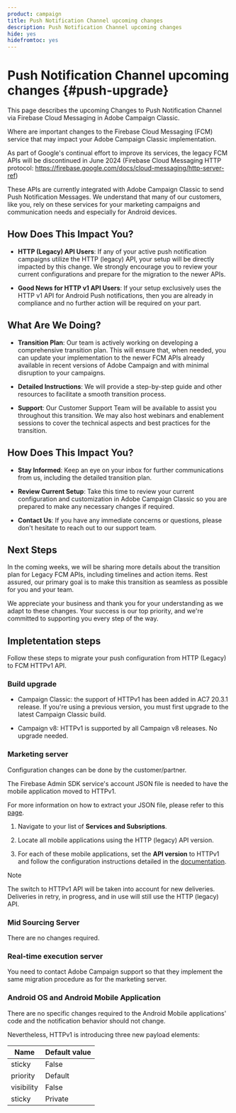 ```yaml
---
product: campaign
title: Push Notification Channel upcoming changes
description: Push Notification Channel upcoming changes
hide: yes
hidefromtoc: yes
---
```

# Push Notification Channel upcoming changes {#push-upgrade}

This page describes the upcoming Changes to Push Notification Channel via Firebase Cloud Messaging in Adobe Campaign Classic.

Where are important changes to the Firebase Cloud Messaging (FCM) service that may impact your Adobe Campaign Classic implementation.

As part of Google's continual effort to improve its services, the legacy FCM APIs will be discontinued in June 2024 (Firebase Cloud Messaging HTTP protocol: https://firebase.google.com/docs/cloud-messaging/http-server-ref)

These APIs are currently integrated with Adobe Campaign Classic to send Push Notification Messages. We understand that many of our customers, like you, rely on these services for your marketing campaigns and communication needs and especially for Android devices.

## How Does This Impact You?

* **HTTP (Legacy) API Users**: If any of your active push notification campaigns utilize the HTTP (legacy) API, your setup will be directly impacted by this change. We strongly encourage you to review your current configurations and prepare for the migration to the newer APIs.

* **Good News for HTTP v1 API Users**: If your setup exclusively uses the HTTP v1 API for Android Push notifications, then you are already in compliance and no further action will be required on your part.

## What Are We Doing?

* **Transition Plan**: Our team is actively working on developing a comprehensive transition plan. This will ensure that, when needed, you can update your implementation to the newer FCM APIs already available in recent versions of Adobe Campaign and with minimal disruption to your campaigns.

* **Detailed Instructions**: We will provide a step-by-step guide and other resources to facilitate a smooth transition process.

* **Support**: Our Customer Support Team will be available to assist you throughout this transition. We may also host webinars and enablement sessions to cover the technical aspects and best practices for the transition.

## How Does This Impact You?

* **Stay Informed**: Keep an eye on your inbox for further communications from us, including the detailed transition plan.

* **Review Current Setup**: Take this time to review your current configuration and customization in Adobe Campaign Classic so you are prepared to make any necessary changes if required.

* **Contact Us**: If you have any immediate concerns or questions, please don't hesitate to reach out to our support team.

## Next Steps

In the coming weeks, we will be sharing more details about the transition plan for Legacy FCM APIs, including timelines and action items. Rest assured, our primary goal is to make this transition as seamless as possible for you and your team.

We appreciate your business and thank you for your understanding as we adapt to these changes. Your success is our top priority, and we're committed to supporting you every step of the way.

## Impletentation steps 

Follow these steps to migrate your push configuration from HTTP (Legacy) to FCM HTTPv1 API.

### Build upgrade

* Campaign Classic: the support of HTTPv1 has been added in AC7 20.3.1 release. If you're using a previous version, you must first upgrade to the latest Campaign Classic build.

* Campaign v8: HTTPv1 is supported by all Campaign v8 releases. No upgrade needed.

### Marketing server

Configuration changes can be done by the customer/partner.

The Firebase Admin SDK service's account JSON file is needed to have the mobile application moved to HTTPv1.

For more information on how to extract your JSON file, please refer to this [page](https://firebase.google.com/docs/admin/setup#initialize-sdk).

1. Navigate to your list of **Services and Subsriptions**.

1. Locate all mobile applications using the HTTP (legacy) API version.

1. For each of these mobile applications, set the **API version** to HTTPv1 and follow the configuration instructions detailed in the [documentation](https://experienceleague.adobe.com/docs/campaign-classic/using/sending-messages/sending-push-notifications/configure-the-mobile-app/configuring-the-mobile-application-android.html).

>[!NOTE]
>
>The switch to HTTPv1 API will be taken into account for new deliveries. Deliveries in retry, in progress, and in use will still use the HTTP (legacy) API.

### Mid Sourcing Server

There are no changes required.

### Real-time execution server

You need to contact Adobe Campaign support so that they implement the same migration procedure as for the marketing server. 

### Android OS and Android Mobile Application

There are no specific changes required to the Android Mobile applications' code and the notification behavior should not change.

Nevertheless, HTTPv1 is introducing three new payload elements:

| Name  | Default value   |
|---|---|
| sticky | False |
| priority | Default |
| visibility | False |
| sticky | Private |
